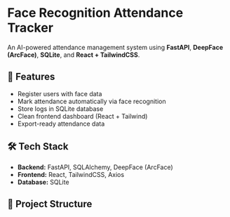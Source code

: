 # Face Recognition Attendance Tracker

An AI-powered attendance management system using **FastAPI**, **DeepFace (ArcFace)**, **SQLite**, and **React + TailwindCSS**.

## 🚀 Features
- Register users with face data
- Mark attendance automatically via face recognition
- Store logs in SQLite database
- Clean frontend dashboard (React + Tailwind)
- Export-ready attendance data

## 🛠️ Tech Stack
- **Backend:** FastAPI, SQLAlchemy, DeepFace (ArcFace)
- **Frontend:** React, TailwindCSS, Axios
- **Database:** SQLite

## 📂 Project Structure
